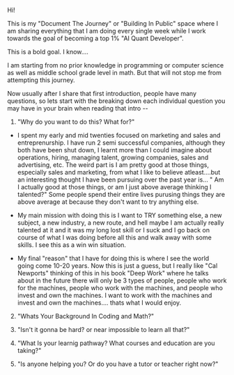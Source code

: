 Hi!

This is my "Document The Journey" or "Building In Public" space where I am sharing everything that I am doing every single week while I work towards the goal of becoming a top 1% "AI Quant Developer".

This is a bold goal. I know....

I am starting from no prior knowledge in programming or computer science as well as middle school grade level in math. But that will not stop me from attempting this journey.

Now usually after I share that first introduction, people have many questions, so lets start with the breaking down each individual question you may have in your brain when reading that intro --

1. "Why do you want to do this? What for?"

- I spent my early and mid twenties focused on marketing and sales and entreprenurship. I have run 2 semi successful companies, although they both have been shut down, I learnt more than I could imagine about operations, hiring, managing talent, growing companies, sales and advertising, etc. The weird part is I am pretty good at those things, especially sales and marketing, from what I like to believe atleast....but an interesting thought I have been pursuing over the past year is... " Am I actually good at those things, or am I just above average thinking I talented?" Some people spend their entire lives purusing things they are above average at because they don't want to try anything else. 

- My main mission with doing this is I want to TRY something else, a new subject, a new industry, a new route, and hell maybe I am actually really talented at it and it was my long lost skill or I suck and I go back on course of what I was doing before all this and walk away with some skills. I see this as a win win situation.

- My final "reason" that I have for doing this is where I see the world going come 10-20 years. Now this is just a guess, but I really like "Cal Newports" thinking of this in his book "Deep Work" where he talks about in the future there will only be 3 types of people, people who work for the machines, people who work with the machines, and people who invest and own the machines. I want to work with the machines and invest and own the machines.... thats what I would enjoy.

2. "Whats Your Background In Coding and Math?" 



3. "Isn't it gonna be hard? or near impossible to learn all that?"



4. "What Is your learnig pathway? What courses and education are you taking?"



5. "Is anyone helping you? Or do you have a tutor or teacher right now?"



